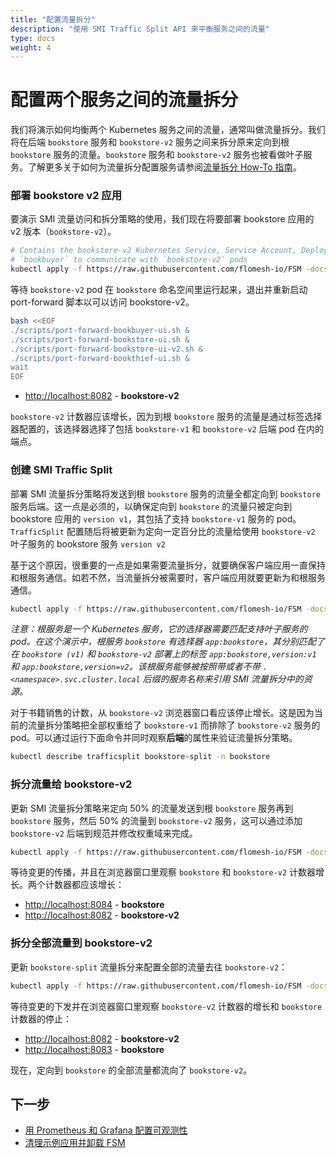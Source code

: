 ```yaml
---
title: "配置流量拆分"
description: "使用 SMI Traffic Split API 来平衡服务之间的流量"
type: docs
weight: 4
---
```


# 配置两个服务之间的流量拆分

我们将演示如何均衡两个 Kubernetes 服务之间的流量，通常叫做流量拆分。我们将在后端 `bookstore` 服务和 `bookstore-v2` 服务之间来拆分原来定向到根 `bookstore` 服务的流量。`bookstore` 服务和 `bookstore-v2` 服务也被看做叶子服务。了解更多关于如何为流量拆分配置服务请参阅[流量拆分 How-To 指南](/guides/traffic_management/traffic_split)。

### 部署 bookstore v2 应用

要演示 SMI 流量访问和拆分策略的使用，我们现在将要部署 bookstore 应用的 v2 版本（`bookstore-v2`）。

```bash
# Contains the bookstore-v2 Kubernetes Service, Service Account, Deployment and SMI Traffic Target resource to allow
# `bookbuyer` to communicate with `bookstore-v2` pods
kubectl apply -f https://raw.githubusercontent.com/flomesh-io/FSM -docs/{{< param fsm_branch >}}/manifests/apps/bookstore-v2.yaml
```

等待 `bookstore-v2` pod 在 `bookstore` 命名空间里运行起来，退出并重新启动 port-forward 脚本以可以访问 bookstore-v2。

```bash
bash <<EOF
./scripts/port-forward-bookbuyer-ui.sh &
./scripts/port-forward-bookstore-ui.sh &
./scripts/port-forward-bookstore-ui-v2.sh &
./scripts/port-forward-bookthief-ui.sh &
wait
EOF
```

- [http://localhost:8082](http://localhost:8082) - **bookstore-v2**

`bookstore-v2` 计数器应该增长，因为到根 `bookstore` 服务的流量是通过标签选择器配置的，该选择器选择了包括 `bookstore-v1` 和 `bookstore-v2` 后端 pod 在内的端点。

### 创建 SMI Traffic Split

部署 SMI 流量拆分策略将发送到根 `bookstore` 服务的流量全都定向到 `bookstore` 服务后端。这一点是必须的，以确保定向到 `bookstore` 的流量只被定向到 bookstore 应用的 `version v1`，其包括了支持 `bookstore-v1` 服务的 pod。`TrafficSplit` 配置随后将被更新为定向一定百分比的流量给使用 `bookstore-v2` 叶子服务的 bookstore 服务 `version v2`

基于这个原因，很重要的一点是如果需要流量拆分，就要确保客户端应用一直保持和根服务通信。如若不然，当流量拆分被需要时，客户端应用就要更新为和根服务通信。

```bash
kubectl apply -f https://raw.githubusercontent.com/flomesh-io/FSM -docs/{{< param fsm_branch >}}/manifests/split/traffic-split-v1.yaml
```

_注意：根服务是一个 Kubernetes 服务，它的选择器需要匹配支持叶子服务的 pod。在这个演示中，根服务 `bookstore` 有选择器 `app:bookstore`，其分别匹配了在 `bookstore (v1)` 和 `bookstore-v2` 部署上的标签 `app:bookstore,version:v1` 和 `app:bookstore,version=v2`。该根服务能够被按照带或者不带 `.<namespace>.svc.cluster.local` 后缀的服务名称来引用 SMI 流量拆分中的资源。_

对于书籍销售的计数，从 `bookstore-v2` 浏览器窗口看应该停止增长。这是因为当前的流量拆分策略把全部权重给了 `bookstore-v1` 而排除了 `bookstore-v2` 服务的 pod。可以通过运行下面命令并同时观察**后端**的属性来验证流量拆分策略。

```bash
kubectl describe trafficsplit bookstore-split -n bookstore
```

### 拆分流量给 bookstore-v2

更新 SMI 流量拆分策略来定向 50% 的流量发送到根 `bookstore` 服务再到 `bookstore` 服务，然后 50% 的流量到 `bookstore-v2` 服务，这可以通过添加 `bookstore-v2` 后端到规范并修改权重域来完成。

```bash
kubectl apply -f https://raw.githubusercontent.com/flomesh-io/FSM -docs/{{< param fsm_branch >}}/manifests/split/traffic-split-50-50.yaml
```

等待变更的传播，并且在浏览器窗口里观察 `bookstore` 和 `bookstore-v2` 计数器增长。两个计数器都应该增长：


- [http://localhost:8084](http://localhost:8084) - **bookstore**
- [http://localhost:8082](http://localhost:8082) - **bookstore-v2**

### 拆分全部流量到 bookstore-v2

更新 `bookstore-split` 流量拆分来配置全部的流量去往 `bookstore-v2`：

```bash
kubectl apply -f https://raw.githubusercontent.com/flomesh-io/FSM -docs/{{< param fsm_branch >}}/manifests/split/traffic-split-v2.yaml
```

等待变更的下发并在浏览器窗口里观察 `bookstore-v2` 计数器的增长和 `bookstore` 计数器的停止：

- [http://localhost:8082](http://localhost:8082) - **bookstore-v2**
- [http://localhost:8083](http://localhost:8084) - **bookstore**

现在，定向到 `bookstore` 的全部流量都流向了 `bookstore-v2`。

## 下一步

- [用 Prometheus 和 Grafana 配置可观测性](/getting_started/observability/)
- [清理示例应用并卸载 FSM ](/getting_started/cleanup/)